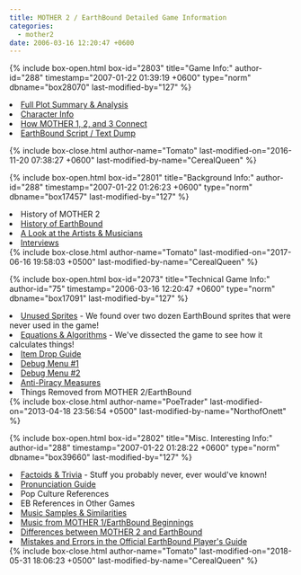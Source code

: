 ```yaml
---
title: MOTHER 2 / EarthBound Detailed Game Information
categories:
  - mother2
date: 2006-03-16 12:20:47 +0600
---
```

{% include box-open.html box-id="2803" title="Game Info:" author-id="288" timestamp="2007-01-22 01:39:19 +0600" type="norm" dbname="box28070" last-modified-by="127" %}
<li><a href="https://starmen.net/mother2/gameinfo/PlotSummaryandAnalysis/">Full Plot Summary & Analysis</a></li>
<li><a href="http://starmen.net/mother2/characters/">Character Info</a></li>
<li><a href="https://starmen.net/mother2/gameinfo/Mother123/">How MOTHER 1, 2, and 3 Connect</a></li>
<li><a href="script/">EarthBound Script / Text Dump</a></li>

{% include box-close.html author-name="Tomato" last-modified-on="2016-11-20 07:38:27 +0600" last-modified-by-name="CerealQueen" %}

{% include box-open.html box-id="2801" title="Background Info:" author-id="288" timestamp="2007-01-22 01:26:23 +0600" type="norm" dbname="box17457" last-modified-by="127" %}
<li>History of MOTHER 2</li>
<li><a href="https://starmen.net/mother2/gameinfo/History_of_EB/">History of EarthBound</a></li>
<li><a href="https://starmen.net/mother2/gameinfo/Mother2Musicians/">A Look at the Artists & Musicians</a></li>
<li><a href="https://starmen.net/mother2/gameinfo/Interviews/">Interviews</a></li>
{% include box-close.html author-name="Tomato" last-modified-on="2017-06-16 19:58:03 +0500" last-modified-by-name="CerealQueen" %}

{% include box-open.html box-id="2073" title="Technical Game Info:" author-id="75" timestamp="2006-03-16 12:20:47 +0600" type="norm" dbname="box17091" last-modified-by="127" %}
<li><a href="/mother2/gameinfo/unusedsprites/">Unused Sprites</a> - We found over two dozen EarthBound sprites that were never used in the game!</li>
<li><a href="/mother2/gameinfo/technical/equations.php">Equations & Algorithms</a> - We've dissected the game to see how it calculates things!</li>
<li><a href="/mother2/gameinfo/drops/">Item Drop Guide</a></li>
<li><a href="debug1/">Debug Menu #1</a></li>
<li><a href="debug2/">Debug Menu #2</a></li>
<li><a href="antipiracy/">Anti-Piracy Measures</a></li>
<li>Things Removed from MOTHER 2/EarthBound</li>
{% include box-close.html author-name="PoeTrader" last-modified-on="2013-04-18 23:56:54 +0500" last-modified-by-name="NorthofOnett" %}

{% include box-open.html box-id="2802" title="Misc. Interesting Info:" author-id="288" timestamp="2007-01-22 01:28:22 +0600" type="norm" dbname="box39660" last-modified-by="127" %}
<li><a href="factoids/">Factoids & Trivia</a> - Stuff you probably never, ever would've known!</li>
<li><a href="pronunciation.php">Pronunciation Guide</a></li>
<li>Pop Culture References</li>
<li>EB References in Other Games</li>
<li><a href="https://starmen.net/mother2/gameinfo/samples_similarities/">Music Samples & Similarities</a></li>
<li><a href="https://starmen.net/mother2/gameinfo/music_from_mother/">Music from MOTHER 1/EarthBound Beginnings</a></li>
<li><a href="http://earthboundcentral.com/m2eb/">Differences between MOTHER 2 and EarthBound</a></li>
<li><a href="guideerrors/">Mistakes and Errors in the Official EarthBound Player's Guide</a></li>
{% include box-close.html author-name="Tomato" last-modified-on="2018-05-31 18:06:23 +0500" last-modified-by-name="CerealQueen" %}
